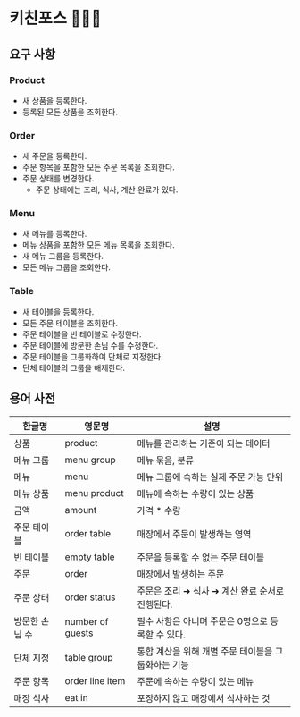 # 키친포스 👩🏻‍🍳

## 요구 사항
### Product
- 새 상품을 등록한다.  
- 등록된 모든 상품을 조회한다.  

### Order
- 새 주문을 등록한다.  
- 주문 항목을 포함한 모든 주문 목록을 조회한다.  
- 주문 상태를 변경한다.  
  - 주문 상태에는 조리, 식사, 계산 완료가 있다.  

### Menu
- 새 메뉴를 등록한다.  
- 메뉴 상품을 포함한 모든 메뉴 목록을 조회한다.  
- 새 메뉴 그룹을 등록한다.  
- 모든 메뉴 그룹을 조회한다.  

### Table
- 새 테이블을 등록한다.  
- 모든 주문 테이블을 조회한다.  
- 주문 테이블을 빈 테이블로 수정한다.  
- 주문 테이블에 방문한 손님 수를 수정한다.  
- 주문 테이블을 그룹화하여 단체로 지정한다.  
- 단체 테이블의 그룹을 해제한다.   

## 용어 사전

| 한글명 | 영문명 | 설명 |
| --- | --- | --- |
| 상품 | product | 메뉴를 관리하는 기준이 되는 데이터 |
| 메뉴 그룹 | menu group | 메뉴 묶음, 분류 |
| 메뉴 | menu | 메뉴 그룹에 속하는 실제 주문 가능 단위 |
| 메뉴 상품 | menu product | 메뉴에 속하는 수량이 있는 상품 |
| 금액 | amount | 가격 * 수량 |
| 주문 테이블 | order table | 매장에서 주문이 발생하는 영역 |
| 빈 테이블 | empty table | 주문을 등록할 수 없는 주문 테이블 |
| 주문 | order | 매장에서 발생하는 주문 |
| 주문 상태 | order status | 주문은 조리 ➜ 식사 ➜ 계산 완료 순서로 진행된다. |
| 방문한 손님 수 | number of guests | 필수 사항은 아니며 주문은 0명으로 등록할 수 있다. |
| 단체 지정 | table group | 통합 계산을 위해 개별 주문 테이블을 그룹화하는 기능 |
| 주문 항목 | order line item | 주문에 속하는 수량이 있는 메뉴 |
| 매장 식사 | eat in | 포장하지 않고 매장에서 식사하는 것 |

